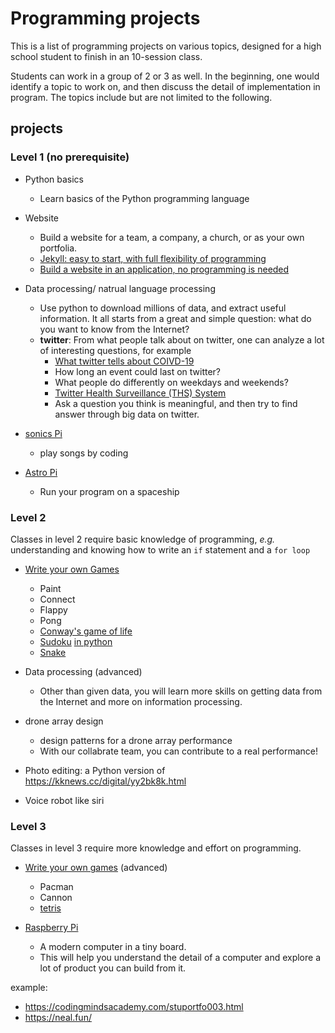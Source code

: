 # Programming projects

This is a list of programming projects on various topics, designed for a high school student to finish in an 10-session class.

Students can work in a group of 2 or 3 as well. In the beginning, one would identify a topic to work on, and then discuss the detail of implementation in program. The topics include but are not limited to the following.

## projects
### Level 1 (no prerequisite)
- Python basics
  - Learn basics of the Python programming language
    
- Website
  - Build a website for a team, a company, a church, or as your own portfolia.
  - [Jekyll: easy to start, with full flexibility of programming](https://jekyllrb.com/showcase/)
  - [Build a website in an application, no programming is needed](https://mobirise.com/)


- Data processing/ natrual language processing
  - Use python to download millions of data, and extract useful information. It all starts from a great and simple question: what do you want to know from the Internet?
  - __twitter__: From what people talk about on twitter, one can analyze a lot of interesting questions, for example
    - [What twitter tells about COIVD-19](https://github.com/thepanacealab/covid19_twitter)
    - How long an event could last on twitter?
    - What people do differently on weekdays and weekends?
    - [Twitter Health Surveillance (THS) System](https://www.ncbi.nlm.nih.gov/pmc/articles/PMC6350799/)
    - Ask a question you think is meaningful, and then try to find answer through big data on twitter.

- [sonics Pi](https://sonic-pi.net/)
  - play songs by coding
  
- [Astro Pi](https://astro-pi.org/) 
  - Run your program on a spaceship
  
### Level 2  
Classes in level 2 require basic knowledge of programming, _e.g._ understanding and knowing how to write an `if` statement and a `for loop`

- [Write your own Games](http://www.grantjenks.com/docs/freegames/)
  - Paint
  - Connect
  - Flappy
  - Pong
  - [Conway's game of life](https://bitstorm.org/gameoflife/)
  - [Sudoku](https://www.sudokuwiki.org/sudoku.htm) [in python](https://norvig.com/sudoku.html)
  - [Snake](https://www.edureka.co/blog/snake-game-with-pygame/)
  
- Data processing (advanced)
  - Other than given data, you will learn more skills on getting data from the Internet and more on information processing.

- drone array design
  - design patterns for a drone array performance
  - With our collabrate team, you can contribute to a real performance!

- Photo editing: a Python version of https://kknews.cc/digital/yy2bk8k.html
  
- Voice robot like siri

### Level 3
Classes in level 3 require more knowledge and effort on programming.
- [Write your own games](http://www.grantjenks.com/docs/freegames/) (advanced)
  - Pacman
  - Cannon
  - [tetris](https://chvin.github.io/react-tetris/)

- [Raspberry Pi](https://www.raspberrypi.org/)
  - A modern computer in a tiny board.
  - This will help you understand the detail of a computer and explore a lot of product you can build from it.
  

example:
- https://codingmindsacademy.com/stuportfo003.html
- https://neal.fun/
